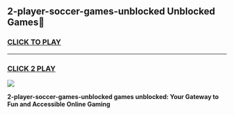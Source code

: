 
## 2-player-soccer-games-unblocked Unblocked Games👋
<h3>
<a href="https://news.freeplayer.one?title=2-player-soccer-games-unblocked&ref=16F">CLICK TO PLAY</a></h3>
<hr>

<h3>
<a href="https://news.freeplayer.one?title=2-player-soccer-games-unblocked&ref=16F">CLICK 2 PLAY</a>
  
</h3>

<a href="https://news.freeplayer.one?title=2-player-soccer-games-unblocked&ref=16F/"><img src="https://clearcache.store/games.png"></a>


**2-player-soccer-games-unblocked games unblocked: Your Gateway to Fun and Accessible Online Gaming**
